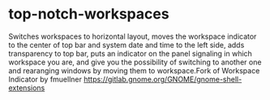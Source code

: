 # top-notch-workspaces
Switches workspaces to horizontal layout, moves the workspace indicator to the center of top bar and system date and time to the left side, adds transparency to top bar, puts an indicator on the panel signaling in which workspace you are, and give you the possibility of switching to another one and rearanging windows by moving them to workspace.Fork of Workspace Indicator by fmuellner https://gitlab.gnome.org/GNOME/gnome-shell-extensions
